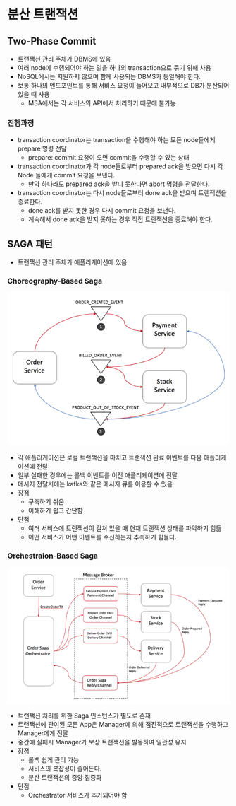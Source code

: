 # 분산 트랜잭션

## Two-Phase Commit

- 트랜잭션 관리 주체가 DBMS에 있음
- 여러 node에 수행되어야 하는 일을 하나의 transaction으로 묶기 위해 사용
- NoSQL에서는 지원하지 않으며 함께 사용되는 DBMS가 동일해야 한다.
- 보통 하나의 엔드포인트를 통해 서비스 요청이 들어오고 내부적으로 DB가 분산되어있을 때 사용
    - MSA에서는 각 서비스의 API에서 처리하기 때문에 불가능

### 진행과정

- transaction coordinator는 transaction을 수행해야 하는 모든 node들에게 prepare 명령 전달
    - prepare: commit 요청이 오면 commit을 수행할 수 있는 상태
- transaction coordinator가 각 node들로부터 prepared ack을 받으면 다시 각 Node 들에게 commit 요청을 보낸다.
    - 만약 하나라도 prepared ack을 받디 못한다면 abort 명령을 전달한다.
- transaction coordinator는 다시 node들로부터 done ack을 받으며 트랜잭션을 종료한다.
    - done ack를 받지 못한 경우 다시 commit 요청을 보낸다.
    - 계속해서 done ack을 받지 못하는 경우 직접 트랜잭션을 종료해야 한다.

## SAGA 패턴

- 트랜잭션 관리 주체가 애플리케이션에 있음

### **Choreography-Based Saga**

![choreography_saga.png](/static/TIL/backend/choreography_saga.png)

- 각 애플리케이션은 로컬 트랜잭션을 마치고 트랜잭션 완료 이벤트를 다음 애플리케이션에 전달
- 일부 실패한 경우에는 롤백 이벤트를 이전 애플리케이션에 전달
- 메시지 전달시에는 kafka와 같은 메시지 큐를 이용할 수 있음
- 장점
    - 구축하기 쉬움
    - 이해하기 쉽고 간단함
- 단점
    - 여러 서비스에 트랜잭션이 걸쳐 있을 때 현재 트랜잭션 상태를 파악하기 힘듦
    - 어떤 서비스가 어떤 이벤트를 수신하는지 추측하기 힘들다.

### **Orchestraion-Based Saga**

![orchestration_saga.png](/static/TIL/backend/orchestration_saga.png)

- 트랜잭션 처리를 위한 Saga 인스턴스가 별도로 존재
- 트랜잭션에 관여된 모든 App은 Manager에 의해 점진적으로 트랜잭션을 수행하고 Manager에게 전달
- 중간에 실패시 Manager가 보상 트랜잭션을 발동하여 일관성 유지
- 장점
    - 롤백 쉽게 관리 가능
    - 서비스의 복잡성이 줄어든다.
    - 분산 트랜잭션의 중앙 집중화
- 단점
    - Orchestrator 서비스가 추가되어야 함
